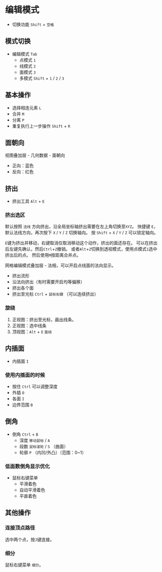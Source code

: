 # 编辑模式

- 切换功能 `Shift` + `空格`

## 模式切换

- 编辑模式 `Tab`
  - 点模式 `1`
  - 线模式 `2`
  - 面模式 `3`
  - 多模式 `Shift` + `1` / `2` / `3`

## 基本操作

- 选择相连元素 `L`
- 合并 `M`
- 分离 `P`
- 重复执行上一步操作 `Shift` + `R`

## 面朝向

视图叠加层 - 几何数据 - 面朝向

- 正向：蓝色
- 反向：红色

## 挤出

- 挤出工具 `Alt` + `E`

### 挤出选区

默认按照 `法线` 方向挤出，沿全局坐标轴挤出需要在左上角切换至`XYZ`。
快捷键 `E`，默认法线方向，再次按下 `X` / `Y` / `Z` 切换轴向。
按 `Shift` + `X` / `Y` / `Z` 可以锁定轴向。

`E`键为挤出并移动，右键取消仅取消移动这个动作，挤出的面还存在。
可以在挤出后左键先确认，然后`Ctrl`+`Z`撤销。
或者`Alt`+`Z`切换到透视模式，使用点模式`1`选中挤出后的点。
然后使用`M`按距离合并点。

网格编辑模式叠加层 - 法相，可以开启点线面的法向显示。

- 挤出流形
- 沿法向挤出（有时需要开启均等偏移）
- 挤出各个面
- 挤出至光标 `Ctrl` + `鼠标右键` （可以连续挤出）

### 旋绕

1. 正视图：挤出至光标，画出线条。
2. 正视图：选中线条
3. 顶视图：`Alt` + `E` `旋绕`

## 内插面

- 内插面 `I`

### 使用内插面的时候

- 按住 `Ctrl` 可以调整深度
- 外插 `O`
- 各面 `I`
- 边界范围 `B`

## 倒角

- 倒角 `Ctrl` + `B`
  - 深度 `移动鼠标` / `A`
  - 段数 `鼠标滚轮` / `S` （曲面）
  - 轮廓 `P` （内凹/外凸）（范围：0~1）

### 低面数倒角显示优化

- 鼠标右键菜单
  - 平滑着色
  - 自动平滑着色
  - 平直着色

## 其他操作

### 连接顶点路径

选中两个点，按`J`键连接。

### 细分

鼠标右键菜单 `细分`。

